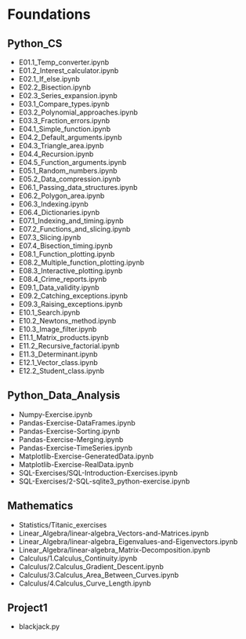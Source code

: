 # Foundations

## Python_CS
  * E01.1_Temp_converter.ipynb
  * E01.2_Interest_calculator.ipynb
  * E02.1_If_else.ipynb
  * E02.2_Bisection.ipynb
  * E02.3_Series_expansion.ipynb
  * E03.1_Compare_types.ipynb
  * E03.2_Polynomial_approaches.ipynb
  * E03.3_Fraction_errors.ipynb
  * E04.1_Simple_function.ipynb
  * E04.2_Default_arguments.ipynb
  * E04.3_Triangle_area.ipynb
  * E04.4_Recursion.ipynb
  * E04.5_Function_arguments.ipynb
  * E05.1_Random_numbers.ipynb
  * E05.2_Data_compression.ipynb
  * E06.1_Passing_data_structures.ipynb
  * E06.2_Polygon_area.ipynb
  * E06.3_Indexing.ipynb
  * E06.4_Dictionaries.ipynb
  * E07.1_Indexing_and_timing.ipynb
  * E07.2_Functions_and_slicing.ipynb
  * E07.3_Slicing.ipynb
  * E07.4_Bisection_timing.ipynb
  * E08.1_Function_plotting.ipynb
  * E08.2_Multiple_function_plotting.ipynb
  * E08.3_Interactive_plotting.ipynb
  * E08.4_Crime_reports.ipynb
  * E09.1_Data_validity.ipynb
  * E09.2_Catching_exceptions.ipynb
  * E09.3_Raising_exceptions.ipynb
  * E10.1_Search.ipynb
  * E10.2_Newtons_method.ipynb
  * E10.3_Image_filter.ipynb
  * E11.1_Matrix_products.ipynb
  * E11.2_Recursive_factorial.ipynb
  * E11.3_Determinant.ipynb
  * E12.1_Vector_class.ipynb
  * E12.2_Student_class.ipynb

## Python_Data_Analysis
  * Numpy-Exercise.ipynb
  * Pandas-Exercise-DataFrames.ipynb
  * Pandas-Exercise-Sorting.ipynb
  * Pandas-Exercise-Merging.ipynb
  * Pandas-Exercise-TimeSeries.ipynb
  * Matplotlib-Exercise-GeneratedData.ipynb
  * Matplotlib-Exercise-RealData.ipynb
  * SQL-Exercises/SQL-Introduction-Exercises.ipynb
  * SQL-Exercises/2-SQL-sqlite3_python-exercise.ipynb

## Mathematics
  * Statistics/Titanic_exercises
  * Linear_Algebra/linear-algebra_Vectors-and-Matrices.ipynb
  * Linear_Algebra/linear-algebra_Eigenvalues-and-Eigenvectors.ipynb
  * Linear_Algebra/linear-algebra_Matrix-Decomposition.ipynb
  * Calculus/1.Calculus_Continuity.ipynb
  * Calculus/2.Calculus_Gradient_Descent.ipynb
  * Calculus/3.Calculus_Area_Between_Curves.ipynb
  * Calculus/4.Calculus_Curve_Length.ipynb

## Project1
  * blackjack.py
